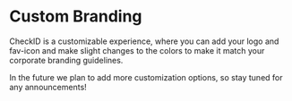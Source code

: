 # Custom Branding

CheckID is a customizable experience, where you can add your logo and fav-icon and make slight changes to the colors to make it match your corporate branding guidelines.

In the future we plan to add more customization options, so stay tuned for any announcements!